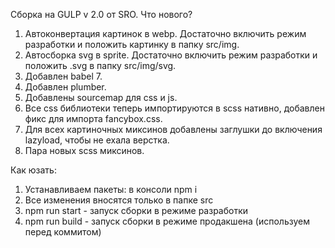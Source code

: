 Сборка на GULP v 2.0 от SRO.
Что нового?
1. Автоконвертация картинок в webp. Достаточно включить режим разработки и положить картинку в папку src/img.
2. Автосборка svg в sprite. Достаточно включить режим разработки и положить .svg в папку src/img/svg.
3. Добавлен babel 7.
4. Добавлен plumber.
5. Добавлены sourcemap для css и js.
6. Все css библиотеки теперь импортируются в scss нативно, добавлен фикс для импорта fancybox.css.
7. Для всех картиночных миксинов добавлены заглушки до включения lazyload, чтобы не ехала верстка.
8. Пара новых scss миксинов.

Как юзать:
1. Устанавливаем пакеты: в консоли npm i
2. Все изменения вносятся только в папке src
3. npm run start - запуск сборки в режиме разработки
4. npm run build - запуск сборки в режиме продакшена (используем перед коммитом)


